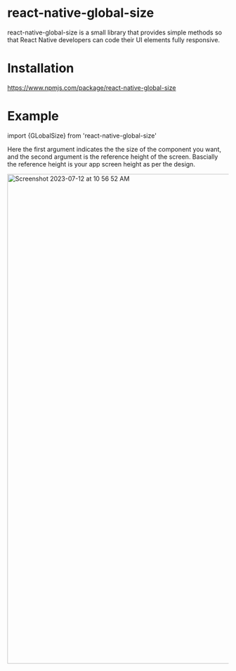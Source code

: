 # react-native-global-size
 react-native-global-size is a small library that provides  simple methods so that React Native developers can code their UI elements fully 
 responsive.

 # Installation
 https://www.npmjs.com/package/react-native-global-size

 # Example

 import {GLobalSize} from 'react-native-global-size'
 
 Here the first argument indicates the the size of the component you want, and the second argument is the reference height of the screen. 
 Bascially the reference height is your app screen height as per the design.
 
 <img width="1115" alt="Screenshot 2023-07-12 at 10 56 52 AM" src="https://github.com/faheem-cmd/react-native-global-size/assets/56709898/398edd80-356b-4d73-906e-535550efbab3">

